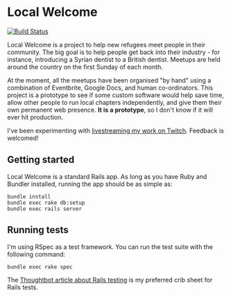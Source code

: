 # Local Welcome

[![Build Status](https://travis-ci.org/creature/localwelcome.svg)](https://travis-ci.org/creature/localwelcome)

Local Welcome is a project to help new refugees meet people in their community. The big goal is to help people get back into their industry - for instance, introducing a Syrian dentist to a British dentist. Meetups are held around the country on the first Sunday of each month. 

At the moment, all the meetups have been organised "by hand" using a combination of Eventbrite, Google Docs, and human co-ordinators. This project is a prototype to see if some custom software would help save time, allow other people to run local chapters independently, and give them their own permanent web presence. **It is a prototype**, so I don't know if it will ever hit production. 

I've been experimenting with [livestreaming my work on Twitch](http://twitch.tv/acotn). Feedback is welcomed! 


## Getting started

Local Welcome is a standard Rails app. As long as you have Ruby and Bundler installed, running the app should be as simple as:

```
bundle install
bundle exec rake db:setup
bundle exec rails server
```

## Running tests

I'm using RSpec as a test framework. You can run the test suite with the following command: 

```
bundle exec rake spec
```

The [Thoughtbot article about Rails testing](https://robots.thoughtbot.com/how-we-test-rails-applications) is my preferred crib sheet for Rails tests.
